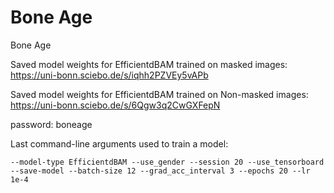 # Bone Age

Bone Age

Saved model weights for EfficientdBAM trained on masked images:
https://uni-bonn.sciebo.de/s/iqhh2PZVEy5vAPb

Saved model weights for EfficientdBAM trained on Non-masked images:
https://uni-bonn.sciebo.de/s/6Qgw3q2CwGXFepN

password: boneage

Last command-line arguments used to train a model:

`--model-type EfficientdBAM --use_gender --session 20 --use_tensorboard --save-model --batch-size 12 --grad_acc_interval 3 --epochs 20 --lr 1e-4`
